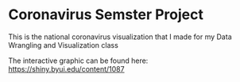 # Coronavirus Semster Project
This is the national coronavirus visualization that I made for my Data Wrangling and Visualization class

The interactive graphic can be found here:
https://shiny.byui.edu/content/1087
